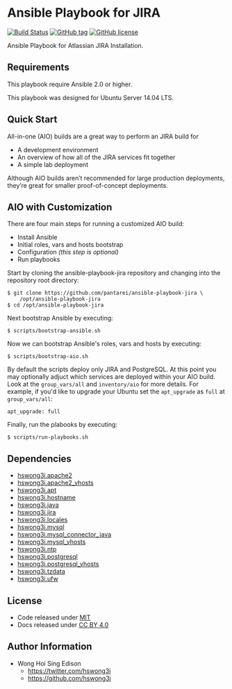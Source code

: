 Ansible Playbook for JIRA
=========================

[![Build Status](https://travis-ci.org/pantarei/ansible-playbook-jira.svg?branch=master)](https://travis-ci.org/pantarei/ansible-playbook-jira)
[![GitHub tag](https://img.shields.io/github/tag/pantarei/ansible-playbook-jira.svg)](https://github.com/pantarei/ansible-playbook-jira)
[![GitHub license](https://img.shields.io/github/license/pantarei/ansible-playbook-jira.svg)](https://github.com/pantarei/ansible-playbook-jira/blob/master/LICENSE)

Ansible Playbook for Atlassian JIRA Installation.

Requirements
------------

This playbook require Ansible 2.0 or higher.

This playbook was designed for Ubuntu Server 14.04 LTS.

Quick Start
-----------

All-in-one (AIO) builds are a great way to perform an JIRA build for

-   A development environment
-   An overview of how all of the JIRA services fit together
-   A simple lab deployment

Although AIO builds aren’t recommended for large production deployments, they’re great for smaller proof-of-concept deployments.

AIO with Customization
----------------------

There are four main steps for running a customized AIO build:

-   Install Ansible
-   Initial roles, vars and hosts bootstrap
-   Configuration *(this step is optional)*
-   Run playbooks

Start by cloning the ansible-playbook-jira repository and changing into the repository root directory:

    $ git clone https://github.com/pantarei/ansible-playbook-jira \
        /opt/ansible-playbook-jira
    $ cd /opt/ansible-playbook-jira

Next bootstrap Ansible by executing:

    $ scripts/bootstrap-ansible.sh

Now we can bootstrap Ansible's roles, vars and hosts by executing:

    $ scripts/bootstrap-aio.sh

By default the scripts deploy only JIRA and PostgreSQL. At this point you may optionally adjuct which services are deployed within your AIO build. Look at the `group_vars/all` and `inventory/aio` for more details. For example, if you'd like to upgrade your Ubuntu set the `apt_upgrade` as `full` at `group_vars/all`:

    apt_upgrade: full

Finally, run the plabooks by executing:

    $ scripts/run-playbooks.sh

Dependencies
------------

-   [hswong3i.apache2](https://github.com/pantarei/ansible-role-apache2)
-   [hswong3i.apache2\_vhosts](https://github.com/pantarei/ansible-role-apache2-vhosts)
-   [hswong3i.apt](https://github.com/pantarei/ansible-role-apt)
-   [hswong3i.hostname](https://github.com/pantarei/ansible-role-hostname)
-   [hswong3i.java](https://github.com/pantarei/ansible-role-java)
-   [hswong3i.jira](https://github.com/pantarei/ansible-role-jira)
-   [hswong3i.locales](https://github.com/pantarei/ansible-role-locales)
-   [hswong3i.mysql](https://github.com/pantarei/ansible-role-mysql)
-   [hswong3i.mysql\_connector\_java](https://github.com/pantarei/ansible-role-mysql-connector-java)
-   [hswong3i.mysql\_vhosts](https://github.com/pantarei/ansible-role-mysql-vhosts)
-   [hswong3i.ntp](https://github.com/pantarei/ansible-role-ntp)
-   [hswong3i.postgresql](https://github.com/pantarei/ansible-role-postgresql)
-   [hswong3i.postgresql\_vhosts](https://github.com/pantarei/ansible-role-postgresql-vhosts)
-   [hswong3i.tzdata](https://github.com/pantarei/ansible-role-tzdata)
-   [hswong3i.ufw](https://github.com/pantarei/ansible-role-ufw)

License
-------

-   Code released under [MIT](https://github.com/hswong3i/ansible-playbook-jira/blob/master/LICENSE)
-   Docs released under [CC BY 4.0](http://creativecommons.org/licenses/by/4.0/)

Author Information
------------------

-   Wong Hoi Sing Edison
    -   <a href="https://twitter.com/hswong3i" class="uri" class="uri">https://twitter.com/hswong3i</a>
    -   <a href="https://github.com/hswong3i" class="uri" class="uri">https://github.com/hswong3i</a>

